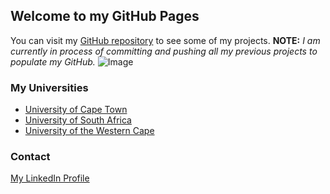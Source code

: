 ## Welcome to my GitHub Pages

You can visit my [GitHub repository](https://github.com/J-Lmb) to see some of my projects. 
**NOTE:** _I am currently in process of committing and pushing all my previous projects to populate my GitHub._
![Image](http://www.unisa.ac.za/static/corporate_web/Content/News%20&%20Media/Articles/Images/Institutional%20Repository_body.png)

### My Universities

- [University of Cape Town](http://www.uct.ac.za/)
- [University of South Africa](http://www.unisa.ac.za/)
- [University of the Western Cape](https://www.uwc.ac.za/) 

### Contact
[My LinkedIn Profile](https://www.linkedin.com/in/joshlmb/)
